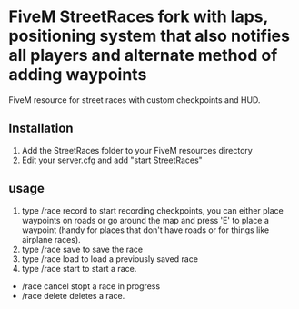 # FiveM StreetRaces fork with laps, positioning system that also notifies all players and alternate method of adding waypoints

FiveM resource for street races with custom checkpoints and HUD.

## Installation

1. Add the StreetRaces folder to your FiveM resources directory
2. Edit your server.cfg and add "start StreetRaces"

## usage

1. type /race record to start recording checkpoints, you can either place waypoints on roads or go around the map and press 'E' to place a waypoint (handy for places that don't have roads or for things like airplane races).
2. type /race save <name> to save the race
3. type /race load <name> to load a previously saved race
4. type /race start <laps> <join timeout> to start a race.

- /race cancel stopt a race in progress
- /race delete <name> deletes a race.
